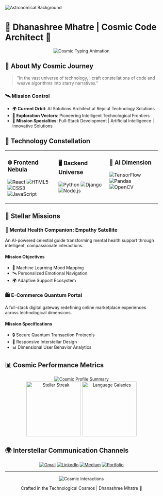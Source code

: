 <!-- Astronomical Background -->
![Astronomical Background](/astronomical-background.svg)

# 🚀 Dhanashree Mhatre | Cosmic Code Architect 🌌

<div align="center">
  <img src="https://readme-typing-svg.herokuapp.com?font=Cosmic+Code&weight=600&size=30&duration=3000&pause=500&color=00A8E8&center=true&width=800&lines=Navigating+the+Digital+Universe+%7C+Full-Stack+Developer+%7C+AI+Explorer" alt="Cosmic Typing Animation" />
</div>

## 🌠 About My Cosmic Journey

> "In the vast universe of technology, I craft constellations of code and weave algorithms into starry narratives."

### 🛰️ Mission Control

- 🌍 **Current Orbit**: AI Solutions Architect at Rejolut Technology Solutions
- 🧭 **Exploration Vectors**: Pioneering Intelligent Technological Frontiers
- 🔭 **Mission Specialties**: Full-Stack Development | Artificial Intelligence | Innovative Solutions

## 🌟 Technology Constellation

<div align="center">
  <table>
    <tr>
      <td valign="top" width="33%">
        
### 🌐 Frontend Nebula
![React](https://img.shields.io/badge/React-Stellar%20Forge-61DAFB?style=for-the-badge&logo=react&logoColor=black)
![HTML5](https://img.shields.io/badge/HTML5-Cosmic%20Structure-E34F26?style=for-the-badge&logo=html5&logoColor=white)
![CSS3](https://img.shields.io/badge/CSS3-Galactic%20Styling-1572B6?style=for-the-badge&logo=css3&logoColor=white)
![JavaScript](https://img.shields.io/badge/JavaScript-Quantum%20Logic-F7DF1E?style=for-the-badge&logo=javascript&logoColor=black)

  </td>
      <td valign="top" width="33%">
        
### 🖥️ Backend Universe
![Python](https://img.shields.io/badge/Python-Cosmic%20Serpent-3776AB?style=for-the-badge&logo=python&logoColor=white)
![Django](https://img.shields.io/badge/Django-Dark%20Matter%20Framework-092E20?style=for-the-badge&logo=django&logoColor=white)
![Node.js](https://img.shields.io/badge/Node.js-Neutron%20Network-339933?style=for-the-badge&logo=nodedotjs&logoColor=white)

  </td>
      <td valign="top" width="33%">
        
### 🧠 AI Dimension
![TensorFlow](https://img.shields.io/badge/TensorFlow-Neural%20Cosmos-FF6F00?style=for-the-badge&logo=tensorflow&logoColor=white)
![Pandas](https://img.shields.io/badge/Pandas-Data%20Constellation-150458?style=for-the-badge&logo=pandas&logoColor=white)
![OpenCV](https://img.shields.io/badge/OpenCV-Vision%20Horizon-5C3EE8?style=for-the-badge&logo=opencv&logoColor=white)

  </td>
    </tr>
  </table>
</div>

## 🚀 Stellar Missions

### 🤖 Mental Health Companion: Empathy Satellite
An AI-powered celestial guide transforming mental health support through intelligent, compassionate interactions.

#### Mission Objectives
- 🌠 Machine Learning Mood Mapping
- 🛰️ Personalized Emotional Navigation
- 🌍 Adaptive Support Ecosystem

### 🛍️ E-Commerce Quantum Portal
A full-stack digital gateway redefining online marketplace experiences across technological dimensions.

#### Mission Specifications
- 🔒 Secure Quantum Transaction Protocols
- 🎨 Responsive Interstellar Design
- 📊 Dimensional User Behavior Analytics

## 📊 Cosmic Performance Metrics

<div align="center">
  <img src="http://github-profile-summary-cards.vercel.app/api/cards/profile-details?username=dhanashreemhatre&theme=monokai" alt="Cosmic Profile Summary" />
  
  <div>
    <img height="180em" src="https://github-readme-streak-stats.herokuapp.com/?user=dhanashreemhatre&theme=monokai" alt="Stellar Streak" />
    <img height="180em" src="https://github-readme-stats.vercel.app/api/top-langs/?username=dhanashreemhatre&layout=compact&theme=monokai" alt="Language Galaxies" />
  </div>
</div>

## 🌍 Interstellar Communication Channels

<div align="center">
  
[![Gmail](https://img.shields.io/badge/Quantum%20Mail-D14836?style=for-the-badge&logo=gmail&logoColor=white)](mailto:dhanashreemhatrewebdeveloper@gmail.com)
[![LinkedIn](https://img.shields.io/badge/Professional%20Network-0077B5?style=for-the-badge&logo=linkedin&logoColor=white)](#)
[![Medium](https://img.shields.io/badge/Thought%20Transmissions-12100E?style=for-the-badge&logo=medium&logoColor=white)](https://medium.com/@mhatredhanashree682)
[![Portfolio](https://img.shields.io/badge/Digital%20Coordinates-000000?style=for-the-badge&logo=about.me&logoColor=white)](https://dhanashreemhatre.github.io/dhanashree-s-portfolio/)

</div>

---

<div align="center">
  <img src="https://komarev.com/ghpvc/?username=dhanashreemhatre&color=blueviolet" alt="Cosmic Interactions" />
  
  Crafted in the Technological Cosmos | Dhanashree Mhatre 🌠
</div>
